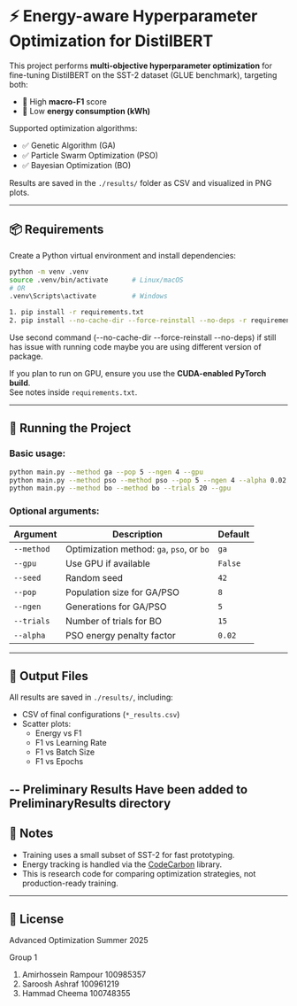 # ⚡ Energy-aware Hyperparameter Optimization for DistilBERT

This project performs **multi-objective hyperparameter optimization** for fine-tuning DistilBERT on the SST-2 dataset (GLUE benchmark), targeting both:
- 🔹 High **macro-F1** score  
- 🔸 Low **energy consumption (kWh)**

Supported optimization algorithms:
- ✅ Genetic Algorithm (GA)
- ✅ Particle Swarm Optimization (PSO)
- ✅ Bayesian Optimization (BO)

Results are saved in the `./results/` folder as CSV and visualized in PNG plots.

---

## 📦 Requirements

Create a Python virtual environment and install dependencies:

```bash
python -m venv .venv
source .venv/bin/activate      # Linux/macOS
# OR
.venv\Scripts\activate         # Windows

1. pip install -r requirements.txt
2. pip install --no-cache-dir --force-reinstall --no-deps -r requirements.txt
```
Use second command (--no-cache-dir --force-reinstall --no-deps) if still has issue with running code maybe you are using different version of package.

If you plan to run on GPU, ensure you use the **CUDA-enabled PyTorch build**.  
See notes inside `requirements.txt`.

---

## 🚀 Running the Project

### Basic usage:

```bash
python main.py --method ga --pop 5 --ngen 4 --gpu
python main.py --method pso --method pso --pop 5 --ngen 4 --alpha 0.02 --gpu
python main.py --method bo --method bo --trials 20 --gpu
```

### Optional arguments:

| Argument      | Description                                  | Default |
|---------------|----------------------------------------------|---------|
| `--method`    | Optimization method: `ga`, `pso`, or `bo`    | `ga`    |
| `--gpu`       | Use GPU if available                         | `False` |
| `--seed`      | Random seed                                  | `42`    |
| `--pop`       | Population size for GA/PSO                   | `8`     |
| `--ngen`      | Generations for GA/PSO                       | `5`     |
| `--trials`    | Number of trials for BO                      | `15`    |
| `--alpha`     | PSO energy penalty factor                    | `0.02`  |

---

## 📂 Output Files

All results are saved in `./results/`, including:
- CSV of final configurations (`*_results.csv`)
- Scatter plots:
  - Energy vs F1
  - F1 vs Learning Rate
  - F1 vs Batch Size
  - F1 vs Epochs

-- Preliminary Results Have been added to PreliminaryResults directory
---

## 🔧 Notes

- Training uses a small subset of SST-2 for fast prototyping.
- Energy tracking is handled via the [CodeCarbon](https://mlco2.github.io/codecarbon/) library.
- This is research code for comparing optimization strategies, not production-ready training.

---

## 📜 License

Advanced Optimization
Summer 2025

Group 1
1. Amirhossein Rampour 100985357
2. Saroosh Ashraf 100961219
3. Hammad Cheema 100748355

